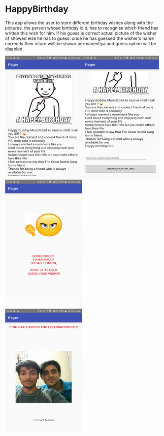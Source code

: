 # HappyBirthday
This app allows the user to store different birthday wishes along with the pictures. the person whose birthday id it, has to recognise which friend has written this wish for him. If his guess is correct actual picture of the wisher of showed else he has to guess. once he has guessed the wisher's name correctly their icture willl be shown permanentlya and guess option will be disabled.

 <img src = "https://github.com/aarushig14/GuessWho/blob/master/guessWhoScreenshot/unnamed%20(13).png" width = "250px" height = " 400px"><img src = "https://github.com/aarushig14/GuessWho/blob/master/guessWhoScreenshot/unnamed%20(14).png" width = "250px" height = " 400px"><img src = "https://github.com/aarushig14/GuessWho/blob/master/guessWhoScreenshot/unnamed%20(15).png" width = "250px" height = " 400px">
 <br><br>
 <img src = "https://github.com/aarushig14/GuessWho/blob/master/guessWhoScreenshot/unnamed%20(16).png" width = "250px" height = " 400px">
